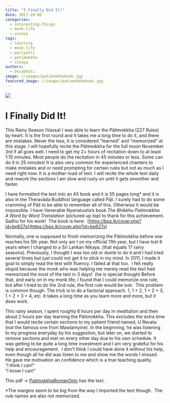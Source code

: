 ```yaml
---
title: "I Finally Did It!"
date: 2017-10-06
categories: 
  - interesting-things
  - monk-life
  - vinaya
tags: 
  - learning
  - monk-life
  - pariyatti
  - patimokkha
  - vinaya
authors: 
  - bksubhuti
image: //images/patimokkhabook.jpg
featured_image: //images/patimokkhabook.jpg
---
```


[![](/images/patimokkhabook.jpg)](https://subhuti.withmetta.net/wp-content/uploads/2017/10/patimokkhabook.jpg)

# I Finally Did It!

This Rainy Season (Vassa) I was able to learn the Pātimokkha (227 Rules) by heart. It is the first round and it takes me a long time to do it, and there are mistakes. Never the less, it is considered “learned” and “memorized” at this stage. I will hopefully recite the Pātimokkha for the full moon November 3rd if all goes well. I need to get my 2+ hours of recitation down to at least 1:15 minutes. Most people do the recitation in 45 minutes or less. Some can do it in 25 minutes! It is also very common for experienced chanters to make mistakes and or need prompting for certain rules but not as much as I need right now. It is a mother-load of text. I will recite the whole text daily and rework the sections I am slow and rusty on until it gets smoother and faster.

I have formatted the text into an A5 book and it is 55 pages long\* and it is also in the Theravāda Buddhist language called Pāḷi. I surely had to do some cramming of Pāḷi to be able to remember all of this. Otherwise it would be impossible. I have Venerable Nyanatusita’s book _The Bhikkhu Patimokkha_  
_A Word by Word Translation_ (pictured up top) to thank for this achievement. Sadhu for his work!  The book is here:  [https://bps.lk/cover.php?id=bp627s](https://bps.lk/cover.php?id=bp627s)

Normally, one is supposed to finish memorizing the Pātimokkha before one reaches his 5th year. Not only am I on my official 11th year, but I have lost 6 years when I changed to a Sri Lankan Nikaya. (that equals 17 rainy seasons). Previously, I thought I was too old or dumb to do it and I had tried several times but just could not get it to stick in my mind. In 2011, I made it goal to simply read the text with fluency. I failed at that too.  I felt really stupid because the monk who was helping me merely read the text had memorized the most of the text in 3 days!  (he is special though) Before that, and early on in my monk life, I found that I could memorize one rule, but after I tried to do the 2nd rule, the first rule would be lost.  This problem is common though. The trick is to do a factorial approach. 1, 1 + 2, 1 + 2 + 3, 1 + 2 + 3 + 4, etc. It takes a long time as you learn more and more, but it does work.

This rainy season, I spent roughly 6 hours per day in meditation and then about 2 hours per day learning the Pātimokkha. This excludes the extra time that I would recite certain sections to my patient friend named, U Revata (not the famous one from Mawlamyine). In the beginning, he was listening to my progress everyday by his suggestion, but later on, we started to remove sections and met on every other day due to his own schedule. It was getting to be quite a long time investment and I am very grateful for his help and encouragement.  I don't think I could have done it without his help, even though all he did was listen to me and show me the words I missed.  He gave me motivation an confidence which is a true teaching quality.  
“I think I can!”  
“I know I can!”

This pdf -> [PatimokkhaRomanOnly](assets/PatimokkhaRomanOnly.pdf) has the text.

\*The margins seem to be big from the way I imported the text though.  The rule names are also not memorized.